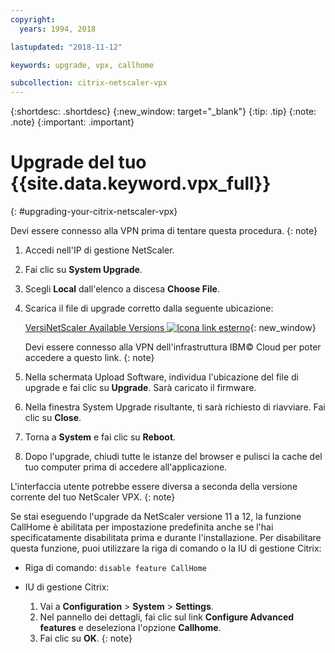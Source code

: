 ```yaml
---
copyright:
  years: 1994, 2018

lastupdated: "2018-11-12"

keywords: upgrade, vpx, callhome

subcollection: citrix-netscaler-vpx
---
```


{:shortdesc: .shortdesc}
{:new_window: target="_blank"}
{:tip: .tip}
{:note: .note}
{:important: .important}

# Upgrade del tuo {{site.data.keyword.vpx_full}}
{: #upgrading-your-citrix-netscaler-vpx}

Devi essere connesso alla VPN prima di tentare questa procedura.
{: note}

1. Accedi nell'IP di gestione NetScaler.
2. Fai clic su **System Upgrade**.
4. Scegli **Local** dall'elenco a discesa **Choose File**.
4. Scarica il file di upgrade corretto dalla seguente ubicazione:

	[VersiNetScaler Available Versions ![Icona link esterno](../../icons/launch-glyph.svg "Icona link esterno")](http://downloads.softlayer.local/citrix/netscaler/){: new_window}

	Devi essere connesso alla VPN dell'infrastruttura IBM© Cloud per poter accedere a questo link.
  {: note}

5. Nella schermata Upload Software, individua l'ubicazione del file di upgrade e fai clic su **Upgrade**. Sarà caricato il firmware.
6. Nella finestra System Upgrade risultante, ti sarà richiesto di riavviare. Fai clic su **Close**.
7. Torna a **System** e fai clic su **Reboot**.
8. Dopo l'upgrade, chiudi tutte le istanze del browser e pulisci la cache del tuo computer prima di accedere all'applicazione.


L'interfaccia utente potrebbe essere diversa a seconda della versione corrente del tuo NetScaler VPX.
{: note}

Se stai eseguendo l'upgrade da NetScaler versione 11 a 12, la funzione CallHome è abilitata per impostazione predefinita anche se l'hai specificatamente disabilitata prima e durante l'installazione. Per disabilitare questa funzione, puoi utilizzare la riga di comando o la IU di gestione Citrix:

   * Riga di comando: `disable feature CallHome`
   * IU di gestione Citrix:

     1. Vai a **Configuration** > **System** > **Settings**.
     2. Nel pannello dei dettagli, fai clic sul link **Configure Advanced features** e deseleziona l'opzione **Callhome**.
     3. Fai clic su **OK**.
     {: note}
